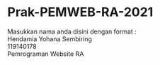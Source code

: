 # Prak-PEMWEB-RA-2021

Masukkan nama anda disini dengan format :<br>
Hendamia Yohana Sembiring<br>
119140178<br>
Pemrograman Website RA
